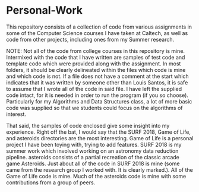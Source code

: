 # Personal-Work
This repository consists of a collection of code from various assignments in some of the Computer Science courses I have taken at Caltech, as well as code from other projects, including ones from my Summer research.

NOTE: Not all of the code from college courses in this repository is mine. Intermixed with the code that I have written are samples of test code and template code which were provided along with the assignment. In most folders, it should be clearly delineated within the files which code is mine and which code is not. If a file does not have a comment at the start which indicates that it was written by someone other than Louis Santos, it is safe to assume that I wrote all of the code in said file. I have left the supplied code intact, for it is needed in order to run the program (if you so choose). Particularly for my Algorithms and Data Structures class, a lot of more basic code was supplied so that we students could focus on the algorithms of interest.

That said, the samples of code enclosed give some insight into my experience. Right off the bat, I would say that the SURF 2018, Game of Life, and asteroids directories are the most interesting. Game of Life is a personal project I have been toying with, trying to add features. SURF 2018 is my summer work which involved working on an astronomy data reduction pipeline. asteroids consists of a partial recreation of the classic arcade game Asteroids. Just about all of the code in SURF 2018 is mine (some came from the research group I worked with. It is clearly marked.). All of the Game of Life code is mine. Much of the asteroids code is mine with some contributions from a group of peers.
